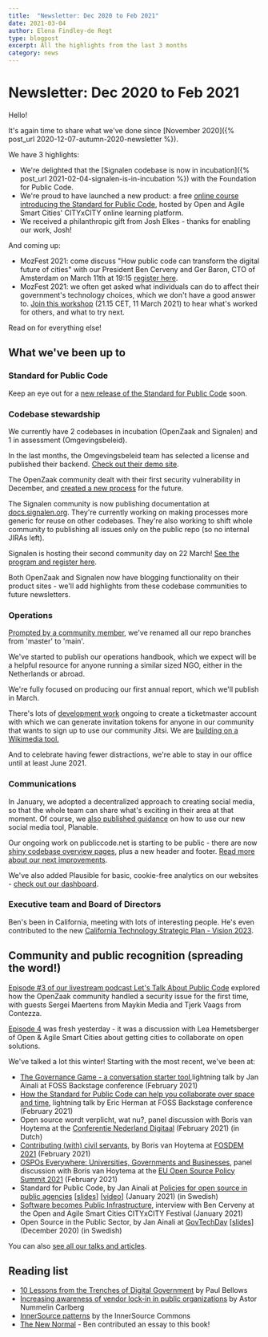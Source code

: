 ```yaml
---
title:  "Newsletter: Dec 2020 to Feb 2021"
date: 2021-03-04
author: Elena Findley-de Regt
type: blogpost
excerpt: All the highlights from the last 3 months
category: news
---
```


# Newsletter: Dec 2020 to Feb 2021

Hello!

It's again time to share what we've done since [November 2020]({% post_url 2020-12-07-autumn-2020-newsletter %}).

We have 3 highlights:

- We're delighted that the [Signalen codebase is now in incubation]({% post_url 2021-02-04-signalen-is-in-incubation %}) with the Foundation for Public Code.
- We're proud to have launched a new product: a free [online course introducing the Standard for Public Code](https://citybycity.academy/course/standards-for-smart-cities), hosted by Open and Agile Smart Cities' CITYxCITY online learning platform.
- We received a philanthropic gift from Josh Elkes - thanks for enabling our work, Josh!

And coming up:

- MozFest 2021: come discuss "How public code can transform the digital future of cities" with our President Ben Cerveny and Ger Baron, CTO of Amsterdam on March 11th at 19:15 [register here](https://schedule.mozillafestival.org/session/TDHQ3D-1).
- MozFest 2021: we often get asked what individuals can do to affect their government's technology choices, which we don't have a good answer to. [Join this workshop](https://schedule.mozillafestival.org/session/CSH7RM-1) (21.15 CET, 11 March 2021) to hear what's worked for others, and what to try next.

Read on for everything else!

## What we've been up to

### Standard for Public Code

Keep an eye out for a [new release of the Standard for Public Code](https://github.com/publiccodenet/standard/pull/478) soon.

### Codebase stewardship

We currently have 2 codebases in incubation (OpenZaak and Signalen) and 1 in assessment (Omgevingsbeleid).

In the last months, the Omgevingsbeleid team has selected a license and published their backend. [Check out their demo site](https://omgevingsbeleid.zuid-holland.nl/).

The OpenZaak community dealt with their first security vulnerability in December, and [created a new process](https://github.com/open-zaak/open-zaak/blob/master/SECURITY.rst) for the future.

The Signalen community is now publishing documentation at [docs.signalen.org](https://docs.signalen.org/). They're currently working on making processes more generic for reuse on other codebases. They're also working to shift whole community to publishing all issues only on the public repo (so no internal JIRAs left).

Signalen is hosting their second community day on 22 March! [See the program and register here](https://eventyay.com/e/12fbd0dc).

Both OpenZaak and Signalen now have blogging functionality on their product sites - we'll add highlights from these codebase communities to future newsletters.

### Operations

[Prompted by a community member](https://github.com/publiccodenet/blog/pull/151), we've renamed all our repo branches from 'master' to 'main'.

We've started to publish our operations handbook, which we expect will be a helpful resource for anyone running a similar sized NGO, either in the Netherlands or abroad.

We're fully focused on producing our first annual report, which we'll publish in March.

There's lots of [development work](https://github.com/jlowry/wikimedia-meet-accountmanager/tree/WIP) ongoing to create a ticketmaster account with which we can generate invitation tokens for anyone in our community that wants to sign up to use our community Jitsi. We are [building on a Wikimedia tool.](https://github.com/wikimedia/wikimedia-meet-accountmanager)

And to celebrate having fewer distractions, we're able to stay in our office until at least June 2021.

### Communications

In January, we adopted a decentralized approach to creating social media, so that the whole team can share what's exciting in their area at that moment. Of course, we [also published guidance](https://about.publiccode.net/activities/communication/how-to-post-to-social-media.html) on how to use our new social media tool, Planable.

Our ongoing work on publiccode.net is starting to be public - there are now [shiny codebase overview pages](https://publiccode.net/codebases/), plus a new header and footer. [Read more about our next improvements](https://github.com/publiccodenet/publiccode.net/pull/169).

We've also added Plausible for basic, cookie-free analytics on our websites - [check out our dashboard](https://plausible.io/publiccode.net).

### Executive team and Board of Directors

Ben's been in California, meeting with lots of interesting people. He's even contributed to the new [California Technology Strategic Plan - Vision 2023](https://vision2023.cdt.ca.gov/).

## Community and public recognition (spreading the word!)

[Episode #3 of our livestream podcast Let's Talk About Public Code](https://podcast.publiccode.net/) explored how the OpenZaak community handled a security issue for the first time, with guests Sergei Maertens from Maykin Media and Tjerk Vaags from Contezza.

[Episode 4](https://www.youtube.com/watch?v=5iq1Mqwah7g) was fresh yesterday - it was a discussion with Lea Hemetsberger of Open & Agile Smart Cities about getting cities to collaborate on open solutions.

We've talked a lot this winter! Starting with the most recent, we've been at:

- [The Governance Game - a conversation starter tool](https://www.youtube.com/watch?v=-iAusIEx-_c&list=PLq-odUc2x7i-A0sOgr-5JJUs5wkgdiXuR&index=35),lightning talk by Jan Ainali at FOSS Backstage conference (February 2021)
- [How the Standard for Public Code can help you collaborate over space and time](https://www.youtube.com/watch?v=SKl3BX9kAbY&list=PLq-odUc2x7i-A0sOgr-5JJUs5wkgdiXuR&index=36), lightning talk by Eric Herman at FOSS Backstage conference (February 2021)
- Open source wordt verplicht, wat nu?, panel discussion with Boris van Hoytema at the [Conferentie Nederland Digitaal](https://www.nederlanddigitaal.nl/conferentie-nederland-digitaal) (February 2021) (in Dutch)
- [Contributing (with) civil servants](https://fosdem.org/2021/schedule/event/community_devroom_contributing_with_civil_servants/), by Boris van Hoytema at [FOSDEM 2021](https://fosdem.org/2021/) (February 2021)
- [OSPOs Everywhere: Universities, Governments and Businesses](https://youtu.be/nRohU4LxO-E), panel discussion with Boris van Hoytema at the [EU Open Source Policy Summit 2021](https://web.archive.org/web/20210223012655/https://openforumeurope.org/event/policy-summit-2021/) (February 2021)
- Standard for Public Code, by Jan Ainali at [Policies for open source in public agencies](https://www.goto10.se/event/policy-for-oppen-programvara-hos-myndigheter-varfor-och-hur-ar-de-formulerade/) [[slides](https://hackmd.io/@Ainali/ryFCCIgCw#/)] [[video](https://youtu.be/oxCtmQrKAls?t=3259)] (January 2021) (in Swedish)
- [Software becomes Public Infrastructure](https://www.citybycity.com/session/software-becomes-public-infrastructure), interview with Ben Cerveny at the Open and Agile Smart Cities CITYxCITY Festival (January 2021)
- Open Source in the Public Sector, by Jan Ainali at [GovTechDay](https://web.archive.org/web/20201021073851/https://www.govtechday.se/program) [[slides](https://hackmd.io/@Ainali/H1EQUI99D#/)] (December 2020) (in Swedish)

You can also [see all our talks and articles](https://projects.publiccode.net/talks-and-articles.html).

## Reading list

- [10 Lessons from the Trenches of Digital Government](https://medium.com/@paulbellows/10-lessons-on-digital-government-f8dae9883a5a) by Paul Bellows
- [Increasing awareness of vendor lock-in in public organizations](https://joinup.ec.europa.eu/collection/open-source-observatory-osor/news/increasing-awareness-lock-public-sector-organisations) by Astor Nummelin Carlberg
- [InnerSource patterns](https://github.com/InnerSourceCommons/InnerSourcePatterns) by the InnerSource Commons
- [The New Normal](https://web.archive.org/web/20220412145653/https://strelkamag.com/en/article/strelka-institute-unveils-the-new-normal-book) - Ben contributed an essay to this book!
